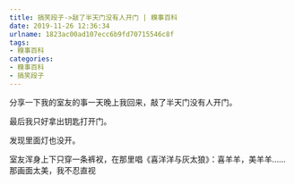 ```yaml
---
title: 搞笑段子->敲了半天门没有人开门 | 糗事百科
date: 2019-11-26 12:36:34
urlname: 1823ac00ad107ecc6b9fd70715546c8f
tags: 
- 糗事百科
categories:
- 糗事百科
- 搞笑段子
---
```

分享一下我的室友的事一天晚上我回来，敲了半天门没有人开门。

最后我只好拿出钥匙打开门。

发现里面灯也没开。

室友浑身上下只穿一条裤衩，在那里唱《喜洋洋与灰太狼》：喜羊羊，美羊羊……那画面太美，我不忍直视


